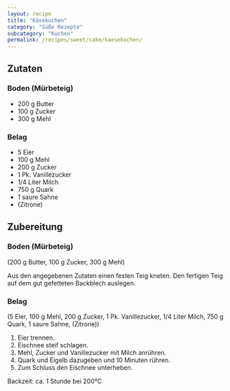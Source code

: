 ```yaml
---
layout: recipe
title: "Käsekuchen"
category: "Süße Rezepte"
subcategory: "Kuchen"
permalink: /recipes/sweet/cake/kaesekuchen/
---
```



## Zutaten

### Boden (Mürbeteig)
- 200 g Butter
- 100 g Zucker
- 300 g Mehl

### Belag
- 5 Eier
- 100 g Mehl
- 200 g Zucker
- 1 Pk. Vanillezucker
- 1/4 Liter Milch
- 750 g Quark
- 1 saure Sahne
- (Zitrone)


## Zubereitung

### Boden (Mürbeteig)
(200 g Butter, 100 g Zucker, 300 g Mehl)

Aus den angegebenen Zutaten einen festen Teig kneten. Den fertigen Teig auf dem gut gefetteten Backblech auslegen.

### Belag
(5 Eier, 100 g Mehl, 200 g Zucker, 1 Pk. Vanillezucker, 1/4 Liter Milch, 750 g Quark, 1 saure Sahne, (Zitrone))
1. Eier trennen. 
2. Eischnee steif schlagen.
3. Mehl, Zucker und Vanillezucker mit Milch anrühren. 
4. Quark und Eigelb dazugeben und 10 Minuten rühren. 
5. Zum Schluss den Eischnee unterheben.

Backzeit: ca. 1 Stunde bei 200°C
